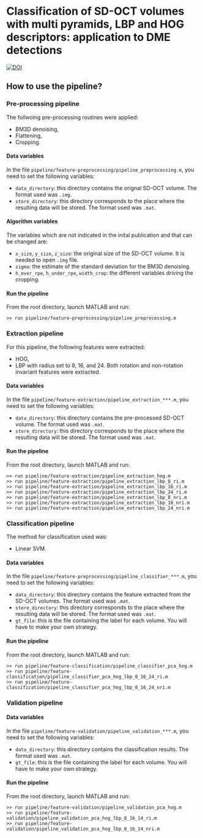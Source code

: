 Classification of SD-OCT volumes with multi pyramids, LBP and HOG descriptors: application to DME detections
============================================================================================================

[![DOI](https://zenodo.org/badge/16195/I2Cvb/alsaih-2016-aug.svg)](https://zenodo.org/badge/latestdoi/16195/I2Cvb/alsaih-2016-aug)

How to use the pipeline?
-------

### Pre-processing pipeline

The follwoing pre-processing routines were applied:

- BM3D denoising,
- Flattening,
- Cropping.

#### Data variables

In the file `pipeline/feature-preprocessing/pipeline_preprocessing.m`, you need to set the following variables:

- `data_directory`: this directory contains the orignal SD-OCT volume. The format used was `.img`.
- `store_directory`: this directory corresponds to the place where the resulting data will be stored. The format used was `.mat`.

#### Algorithm variables

The variables which are not indicated in the inital publication and that can be changed are:

- `x_size`, `y_size`, `z_size`: the original size of the SD-OCT volume. It is needed to open `.img` file.
- `sigma`: the estimate of the standard deviation for the BM3D denoising.
- `h_over_rpe`, `h_under_rpe`, `width_crop`: the different variables driving the cropping.

#### Run the pipeline

From the root directory, launch MATLAB and run:

```
>> run pipeline/feature-preprocessing/pipeline_preprocessing.m
```

### Extraction pipeline

For this pipeline, the following features were extracted:

- HOG,
- LBP with radius set to 8, 16, and 24. Both rotation and non-rotation invariant features were extracted.

#### Data variables

In the file `pipeline/feature-extraction/pipeline_extraction_***.m`, you need to set the following variables:

- `data_directory`: this directory contains the pre-processed SD-OCT volume. The format used was `.mat`.
- `store_directory`: this directory corresponds to the place where the resulting data will be stored. The format used was `.mat`.

#### Run the pipeline

From the root directory, launch MATLAB and run:

```
>> run pipeline/feature-extraction/pipeline_extraction_hog.m
>> run pipeline/feature-extraction/pipeline_extraction_lbp_8_ri.m
>> run pipeline/feature-extraction/pipeline_extraction_lbp_16_ri.m
>> run pipeline/feature-extraction/pipeline_extraction_lbp_24_ri.m
>> run pipeline/feature-extraction/pipeline_extraction_lbp_8_nri.m
>> run pipeline/feature-extraction/pipeline_extraction_lbp_16_nri.m
>> run pipeline/feature-extraction/pipeline_extraction_lbp_24_nri.m
```

### Classification pipeline

The method for classification used was:

- Linear SVM.

#### Data variables

In the file `pipeline/feature-preprocessing/pipeline_classifier_***.m`, you need to set the following variables:

- `data_directory`: this directory contains the feature extracted from the SD-OCT volumes. The format used was `.mat`.
- `store_directory`: this directory corresponds to the place where the resulting data will be stored. The format used was `.mat`.
- `gt_file`: this is the file containing the label for each volume. You will have to make your own strategy.

#### Run the pipeline

From the root directory, launch MATLAB and run:

```
>> run pipeline/feature-classification/pipeline_classifier_pca_hog.m
>> run pipeline/feature-classification/pipeline_classifier_pca_hog_lbp_8_16_24_ri.m
>> run pipeline/feature-classification/pipeline_classifier_pca_hog_lbp_8_16_24_nri.m
```

### Validation pipeline

#### Data variables

In the file `pipeline/feature-validation/pipeline_validation_***.m`, you need to set the following variables:

- `data_directory`: this directory contains the classification results. The format used was `.mat`.
- `gt_file`: this is the file containing the label for each volume. You will have to make your own strategy.

#### Run the pipeline

From the root directory, launch MATLAB and run:

```
>> run pipeline/feature-validation/pipeline_validation_pca_hog.m
>> run pipeline/feature-validation/pipeline_validation_pca_hog_lbp_8_16_14_ri.m
>> run pipeline/feature-validation/pipeline_validation_pca_hog_lbp_8_16_14_nri.m
```
